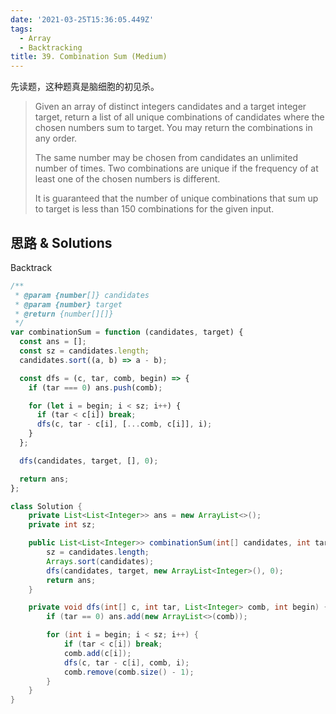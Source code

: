 ```yaml
---
date: '2021-03-25T15:36:05.449Z'
tags:
  - Array
  - Backtracking
title: 39. Combination Sum (Medium)
---
```


先读题，这种题真是脑细胞的初见杀。

> Given an array of distinct integers candidates and a target integer target, return a list of all unique combinations of candidates where the chosen numbers sum to target. You may return the combinations in any order.
>
> The same number may be chosen from candidates an unlimited number of times. Two combinations are unique if the frequency of at least one of the chosen numbers is different.
>
> It is guaranteed that the number of unique combinations that sum up to target is less than 150 combinations for the given input.

<!-- more -->

## 思路 & Solutions

Backtrack

```javascript
/**
 * @param {number[]} candidates
 * @param {number} target
 * @return {number[][]}
 */
var combinationSum = function (candidates, target) {
  const ans = [];
  const sz = candidates.length;
  candidates.sort((a, b) => a - b);

  const dfs = (c, tar, comb, begin) => {
    if (tar === 0) ans.push(comb);

    for (let i = begin; i < sz; i++) {
      if (tar < c[i]) break;
      dfs(c, tar - c[i], [...comb, c[i]], i);
    }
  };

  dfs(candidates, target, [], 0);

  return ans;
};
```

```java
class Solution {
    private List<List<Integer>> ans = new ArrayList<>();
    private int sz;

    public List<List<Integer>> combinationSum(int[] candidates, int target) {
        sz = candidates.length;
        Arrays.sort(candidates);
        dfs(candidates, target, new ArrayList<Integer>(), 0);
        return ans;
    }

    private void dfs(int[] c, int tar, List<Integer> comb, int begin) {
        if (tar == 0) ans.add(new ArrayList<>(comb));

        for (int i = begin; i < sz; i++) {
            if (tar < c[i]) break;
            comb.add(c[i]);
            dfs(c, tar - c[i], comb, i);
            comb.remove(comb.size() - 1);
        }
    }
}
```
